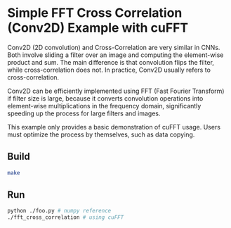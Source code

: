 # Simple FFT Cross Correlation (Conv2D) Example with cuFFT

Conv2D (2D convolution) and Cross-Correlation are very similar in CNNs. Both involve sliding a filter over an image and computing the element-wise product and sum. The main difference is that convolution flips the filter, while cross-correlation does not. In practice, Conv2D usually refers to cross-correlation.

Conv2D can be efficiently implemented using FFT (Fast Fourier Transform) if filter size is large, because it converts convolution operations into element-wise multiplications in the frequency domain, significantly speeding up the process for large filters and images.

This example only provides a basic demonstration of cuFFT usage. Users must optimize the process by themselves, such as data copying.

## Build
```sh
make
```

## Run
```sh
python ./foo.py # numpy reference
./fft_cross_correlation # using cuFFT
```

